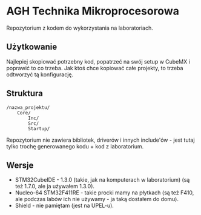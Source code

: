 # AGH Technika Mikroprocesorowa

Repozytorium z kodem do wykorzystania na laboratoriach.

## Użytkowanie

Najlepiej skopiować potrzebny kod, popatrzeć na swój setup w CubeMX i poprawić to co trzeba. Jak ktoś chce kopiować całe projekty, to trzeba odtworzyć tą konfigurację.

## Struktura

```
/nazwa_projektu/
	Core/
		Inc/
		Src/
		Startup/
```

Repozytorium nie zawiera bibliotek, driverów i innych include'ów - jest tutaj tylko trochę generowanego kodu + kod z laboratorium.

## Wersje

- STM32CubeIDE - 1.3.0 (takie, jak na komputerach w laboratorium) (są też 1.7.0, ale ja używałem 1.3.0).
- Nucleo-64 STM32F411RE - takie procki mamy na płytkach (są też F410, ale podczas labów ich nie używamy - ja taką dostałem do domu).
- Shield - nie pamiętam (jest na UPEL-u).
